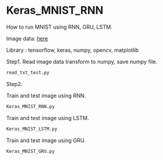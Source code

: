 # Keras_MNIST_RNN
How to run MNIST using RNN, GRU, LSTM.

Image data: [here](https://github.com/mrlittlepig/ImageProcessing/tree/master/MNIST_data)

Library : tensorflow, keras, numpy, opencv, matplotlib

Step1. Read image data transform to numpy, save numpy file.
``` bash
read_txt_test.py
```

Step2.

Train and test image using RNN.
``` bash
Keras_MNIST_RNN.py
```

Train and test image using LSTM.
``` bash
Keras_MNIST_LSTM.py
```

Train and test image using GRU.
``` bash
Keras_MNIST_GRU.py
```
